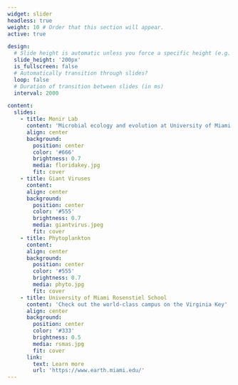 ```yaml
---
widget: slider
headless: true 
weight: 10 # Order that this section will appear.
active: true

design:
  # Slide height is automatic unless you force a specific height (e.g. '400px')
  slide_height: '200px'
  is_fullscreen: false
  # Automatically transition through slides?
  loop: false
  # Duration of transition between slides (in ms)
  interval: 2000

content:
  slides:
    - title: Monir Lab
      content: 'Microbial ecology and evolution at University of Miami Rosenstiel'
      align: center
      background:
        position: center
        color: '#666'
        brightness: 0.7
        media: floridakey.jpg
        fit: cover
    - title: Giant Viruses
      content:
      align: center
      background:
        position: center
        color: '#555'
        brightness: 0.7
        media: giantvirus.jpeg
        fit: cover
    - title: Phytoplankton
      content:
      align: center
      background:
        position: center
        color: '#555'
        brightness: 0.7
        media: phyto.jpg
        fit: cover
    - title: University of Miami Rosenstiel School
      content: 'Check out the world-class campus on the Virginia Key'
      align: center
      background:
        position: center
        color: '#333'
        brightness: 0.5
        media: rsmas.jpg
        fit: cover
      link:
        text: Learn more
        url: 'https://www.earth.miami.edu/'
---
```

